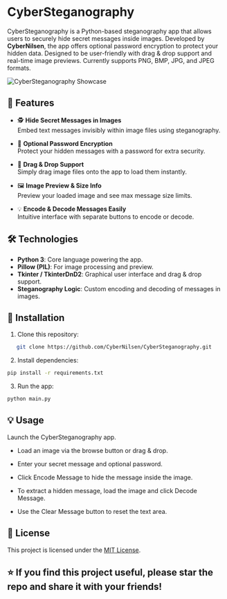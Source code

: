 # CyberSteganography

CyberSteganography is a Python-based steganography app that allows users to securely hide secret messages inside images. Developed by **CyberNilsen**, the app offers optional password encryption to protect your hidden data. Designed to be user-friendly with drag & drop support and real-time image previews. Currently supports PNG, BMP, JPG, and JPEG formats.

![CyberSteganography Showcase](https://github.com/user-attachments/assets/769108c7-422a-47f2-8406-f047147b6c7c)

## 🚀 Features

- 🕵️ **Hide Secret Messages in Images**  
  Embed text messages invisibly within image files using steganography.

- 🔐 **Optional Password Encryption**  
  Protect your hidden messages with a password for extra security.

- 📂 **Drag & Drop Support**  
  Simply drag image files onto the app to load them instantly.

- 🖼️ **Image Preview & Size Info**  
  Preview your loaded image and see max message size limits.

- 💡 **Encode & Decode Messages Easily**  
  Intuitive interface with separate buttons to encode or decode.

## 🛠️ Technologies

- **Python 3**: Core language powering the app.
- **Pillow (PIL)**: For image processing and preview.
- **Tkinter / TkinterDnD2**: Graphical user interface and drag & drop support.
- **Steganography Logic**: Custom encoding and decoding of messages in images.

## 🧪 Installation

1. Clone this repository:

```bash
   git clone https://github.com/CyberNilsen/CyberSteganography.git
```

2. Install dependencies:

```bash
pip install -r requirements.txt
```

3. Run the app:

```bash
python main.py
```

## 💡 Usage
Launch the CyberSteganography app.

- Load an image via the browse button or drag & drop.

- Enter your secret message and optional password.

- Click Encode Message to hide the message inside the image.

- To extract a hidden message, load the image and click Decode Message.

- Use the Clear Message button to reset the text area.

## 📜 License

This project is licensed under the [MIT License](LICENSE).


## ⭐ If you find this project useful, please star the repo and share it with your friends!

